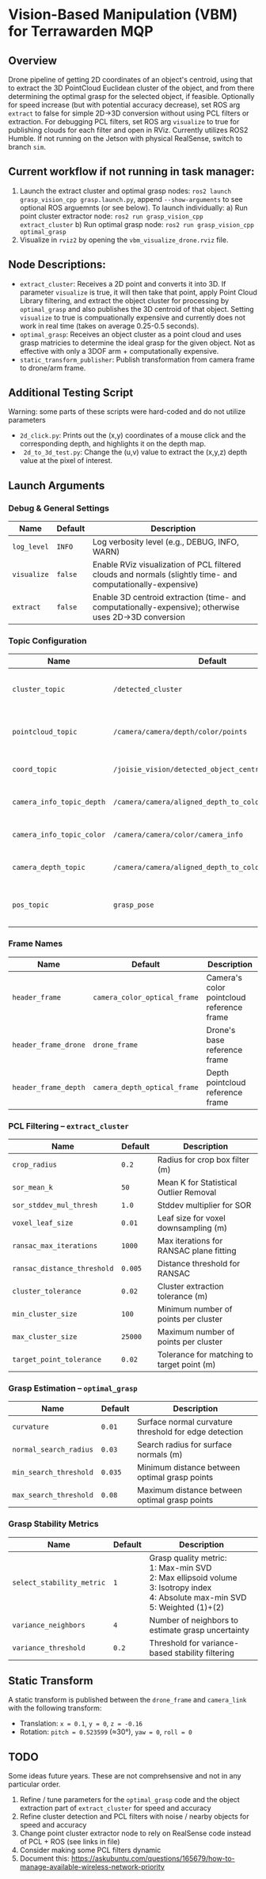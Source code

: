 # Vision-Based Manipulation (VBM) for Terrawarden MQP
## Overview
Drone pipeline of getting 2D coordinates of an object's centroid, using that to extract the 3D PointCloud Euclidean cluster of the object, and from there determining the optimal grasp for the selected object, if feasible. Optionally for speed increase (but with potential accuracy decrease), set ROS arg `extract` to false for simple 2D->3D conversion without using PCL filters or extraction. For debugging PCL filters, set ROS arg `visualize` to true for publishing clouds for each filter and open in RViz. Currently utilizes ROS2 Humble. If not running on the Jetson with physical RealSense, switch to branch `sim`. 

## Current workflow if not running in task manager:
1) Launch the extract cluster and optimal grasp nodes: `ros2 launch grasp_vision_cpp grasp.launch.py`, append `--show-arguments` to see optional ROS arguemnts (or see below). To launch individually: 
    a) Run point cluster extractor node: `ros2 run grasp_vision_cpp extract_cluster`
    b) Run optimal grasp node: `ros2 run grasp_vision_cpp optimal_grasp`
2) Visualize in `rviz2` by opening the `vbm_visualize_drone.rviz` file.

## Node Descriptions:
- `extract_cluster`: Receives a 2D point and converts it into 3D. If parameter `visualize` is true, it will then take that point, apply Point Cloud Library filtering, and extract the object cluster for processing by `optimal_grasp` and also publishes the 3D centroid of that object. Setting `visualize` to true is compuationally expensive and currently does not work in real time (takes on average 0.25-0.5 seconds).
- `optimal_grasp`: Receives an object cluster as a point cloud and uses grasp matricies to determine the ideal grasp for the given object. Not as effective with only a 3DOF arm + computationally expensive.
- `static_transform_publisher`: Publish transformation from camera frame to drone/arm frame.

## Additional Testing Script
Warning: some parts of these scripts were hard-coded and do not utilize parameters
- `2d_click.py`: Prints out the (x,y) coordinates of a mouse click and the corresponding depth, and highlights it on the depth map.
- ` 2d_to_3d_test.py`: Change the (u,v) value to extract the (x,y,z) depth value at the pixel of interest.

## Launch Arguments

### Debug & General Settings

| Name         | Default | Description |
|--------------|---------|-------------|
| `log_level`  | `INFO`  | Log verbosity level (e.g., DEBUG, INFO, WARN) |
| `visualize`  | `false` | Enable RViz visualization of PCL filtered clouds and normals (slightly time- and computationally-expensive) |
| `extract`    | `false` | Enable 3D centroid extraction (time- and computationally-expensive); otherwise uses 2D->3D conversion |

### Topic Configuration

| Name                      | Default                                                  | Description |
|---------------------------|----------------------------------------------------------|-------------|
| `cluster_topic`           | `/detected_cluster`                                      | Output topic for extracted clusters |
| `pointcloud_topic`        | `/camera/camera/depth/color/points`                      | Input pointcloud topic from RealSense |
| `coord_topic`             | `/joisie_vision/detected_object_centroid`               | 2D centroid detection topic |
| `camera_info_topic_depth` | `/camera/camera/aligned_depth_to_color/camera_info`      | Depth camera info topic |
| `camera_info_topic_color` | `/camera/camera/color/camera_info`                       | Color camera info topic |
| `camera_depth_topic`      | `/camera/camera/aligned_depth_to_color/image_raw`        | Aligned depth image topic |
| `pos_topic`               | `grasp_pose`                                             | Output topic for computed grasp pose |

### Frame Names

| Name                  | Default                    | Description |
|-----------------------|----------------------------|-------------|
| `header_frame`        | `camera_color_optical_frame` | Camera's color pointcloud reference frame |
| `header_frame_drone`  | `drone_frame`               | Drone's base reference frame |
| `header_frame_depth`  | `camera_depth_optical_frame`| Depth pointcloud reference frame |

### PCL Filtering – `extract_cluster`

| Name                     | Default  | Description |
|--------------------------|----------|-------------|
| `crop_radius`            | `0.2`    | Radius for crop box filter (m) |
| `sor_mean_k`             | `50`     | Mean K for Statistical Outlier Removal |
| `sor_stddev_mul_thresh`  | `1.0`    | Stddev multiplier for SOR |
| `voxel_leaf_size`        | `0.01`   | Leaf size for voxel downsampling (m) |
| `ransac_max_iterations`  | `1000`   | Max iterations for RANSAC plane fitting |
| `ransac_distance_threshold` | `0.005` | Distance threshold for RANSAC |
| `cluster_tolerance`      | `0.02`   | Cluster extraction tolerance (m) |
| `min_cluster_size`       | `100`    | Minimum number of points per cluster |
| `max_cluster_size`       | `25000`  | Maximum number of points per cluster |
| `target_point_tolerance` | `0.02`   | Tolerance for matching to target point (m) |

### Grasp Estimation – `optimal_grasp`

| Name                   | Default  | Description |
|------------------------|----------|-------------|
| `curvature`            | `0.01`   | Surface normal curvature threshold for edge detection |
| `normal_search_radius` | `0.03`   | Search radius for surface normals (m) |
| `min_search_threshold` | `0.035`  | Minimum distance between optimal grasp points |
| `max_search_threshold` | `0.08`   | Maximum distance between optimal grasp points |

### Grasp Stability Metrics

| Name                    | Default | Description |
|-------------------------|---------|-------------|
| `select_stability_metric` | `1`   | Grasp quality metric: <br>1: Max-min SVD<br>2: Max ellipsoid volume<br>3: Isotropy index<br>4: Absolute max-min SVD<br>5: Weighted (1)+(2) |
| `variance_neighbors`    | `4`     | Number of neighbors to estimate grasp uncertainty |
| `variance_threshold`    | `0.2`   | Threshold for variance-based stability filtering |

## Static Transform

A static transform is published between the `drone_frame` and `camera_link` with the following transform:

- Translation: `x = 0.1`, `y = 0`, `z = -0.16`
- Rotation: `pitch = 0.523599` (≈30°), `yaw = 0`, `roll = 0`

## TODO
Some ideas future years. These are not comprehsensive and not in any particular order. 
1) Refine / tune parameters for the `optimal_grasp` code and the object extraction part of `extract_cluster` for speed and accuracy
2) Refine cluster detection and PCL filters with noise / nearby objects for speed and accuracy
3) Change point cluster extractor node to rely on RealSense code instead of PCL + ROS (see links in file)
4) Consider making some PCL filters dynamic
5) Document this: https://askubuntu.com/questions/165679/how-to-manage-available-wireless-network-priority
